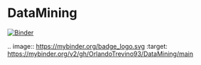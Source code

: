 # DataMining
[![Binder](https://mybinder.org/badge_logo.svg)](https://mybinder.org/v2/gh/OrlandoTrevino93/DataMining/main)

.. image:: https://mybinder.org/badge_logo.svg
 :target: https://mybinder.org/v2/gh/OrlandoTrevino93/DataMining/main
